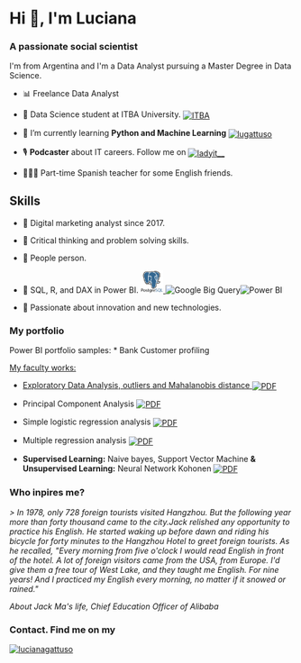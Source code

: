 <h1 align="left">Hi 👋, I'm Luciana</h1>
<h3 align="left">A passionate social scientist</h3>
I'm from Argentina and I'm a Data Analyst pursuing a Master Degree in Data Science.

* 📊 Freelance Data Analyst

* 🌱 Data Science student at ITBA University. <a href="https://www.itba.edu.ar/wp-content/uploads/2021/08/ITBA-Especializacion-en-Ciencia-de-Datos.pdf" target="blank"><img align="center" src="https://pbs.twimg.com/profile_images/719613392382779392/UgqrF492_400x400.jpg" alt="ITBA" height="30" /></a>  

* 🧩 I’m currently learning **Python and Machine Learning** <a href="https://kaggle.com/lugattuso" target="blank"><img align="center" src="https://raw.githubusercontent.com/rahuldkjain/github-profile-readme-generator/master/src/images/icons/Social/kaggle.svg" alt="lugattuso" height="40" /></a>

* 🎙️ **Podcaster** about IT careers. Follow me on <a href="https://instagram.com/ladyit__" target="blank"><img align="center" src="https://raw.githubusercontent.com/rahuldkjain/github-profile-readme-generator/master/src/images/icons/Social/instagram.svg" alt="ladyit__" height="30" width="40" /></a>

* 👩🏻‍🏫 Part-time Spanish teacher for some English friends. 

## Skills
* 🚀 Digital marketing analyst since 2017.

* 💬 Critical thinking and problem solving skills.

* 👯 People person.

* 🎯 SQL, R, and DAX in Power BI. <a href="https://www.postgresql.org" target="_blank" rel="noreferrer"> <img src="https://raw.githubusercontent.com/devicons/devicon/master/icons/postgresql/postgresql-original-wordmark.svg" alt="postgresql" width="40" height="40"/> </a><img src="https://cdn.holistics.io/landing/databases/bigquery.png" alt="Google Big Query" height="40"/></a><img src="https://sof-life.com/wp-content/uploads/2021/05/PowerBI.jpg" alt="Power BI" height="40"/> </a>

* 🤖 Passionate about innovation and new technologies. 


<h3 align="left">My portfolio</h3>
Power BI portfolio samples:
* Bank Customer profiling  <a href="https://github.com/gattulina/Dashboards-samples/blob/main/Screen%20Shot%202022-09-03%20at%2020.04.01.png" target="blank">

My faculty works:

* Exploratory Data Analysis, outliers and Mahalanobis distance
<a href="https://github.com/gattulina/DataScienceMs/blob/843b8b0e3d7bf1ab827622bb1d5e4557f7a4d2ad/Exploratory%20Data%20Analysis,%20outliers%20and%20Mahalanobis%20distance.pdf" target="blank"><img align="center" src="https://upload.wikimedia.org/wikipedia/commons/thumb/8/87/PDF_file_icon.svg/833px-PDF_file_icon.svg.png" alt="PDF" height="20" /></a> 
            
* Principal Component Analysis
<a href="https://github.com/gattulina/DataScienceMs/blob/843b8b0e3d7bf1ab827622bb1d5e4557f7a4d2ad/Principal%20Component%20Analysis.pdf" target="blank"><img align="center" src="https://upload.wikimedia.org/wikipedia/commons/thumb/8/87/PDF_file_icon.svg/833px-PDF_file_icon.svg.png" alt="PDF" height="20" /></a> 
            
* Simple logistic regression analysis
<a href="https://github.com/gattulina/DataScienceMs/blob/843b8b0e3d7bf1ab827622bb1d5e4557f7a4d2ad/Simple%20logistic%20regression%20analysis.pdf" target="blank"><img align="center" src="https://upload.wikimedia.org/wikipedia/commons/thumb/8/87/PDF_file_icon.svg/833px-PDF_file_icon.svg.png" alt="PDF" height="20" /></a> 
            
* Multiple regression analysis
<a href="https://github.com/gattulina/DataScienceMs/blob/843b8b0e3d7bf1ab827622bb1d5e4557f7a4d2ad/Multiple%20regression%20analysis.pdf" target="blank"><img align="center" src="https://upload.wikimedia.org/wikipedia/commons/thumb/8/87/PDF_file_icon.svg/833px-PDF_file_icon.svg.png" alt="PDF" height="20" /></a> 
            
* <b class="term">Supervised Learning:</b> Naive bayes, Support Vector Machine <b class="term">& Unsupervised Learning:</b> Neural Network Kohonen 
<a href="https://github.com/gattulina/DataScienceMs/blob/843b8b0e3d7bf1ab827622bb1d5e4557f7a4d2ad/Supervised_Unsupervised%20Learning%20.pdf" target="blank"><img align="center" src="https://upload.wikimedia.org/wikipedia/commons/thumb/8/87/PDF_file_icon.svg/833px-PDF_file_icon.svg.png" alt="PDF" height="20" /></a>  


<P><h3 align="left">Who inpires me? </h3>
<p align="left">

<i> > In 1978, only 728 foreign tourists visited Hangzhou. But the following year more than forty thousand came to the city.Jack relished any opportunity to practice his English. He started waking up before dawn and riding his bicycle for forty minutes to the Hangzhou Hotel to greet foreign tourists. As he recalled, "Every morning from five o'clock I would read English in front of the hotel. A lot of foreign visitors came from the USA, from Europe. I'd give them a free tour of West Lake, and they taught me English. For nine years! And I practiced my English every morning, no matter if it snowed or rained."
      <P>About Jack Ma's life, Chief Education Officer of Alibaba </i>
      

<P><h3 align="left">Contact. Find me on my</h3><p align="left"><a href="https://linkedin.com/in/lucianagattuso" target="blank"><img src="https://raw.githubusercontent.com/rahuldkjain/github-profile-readme-generator/master/src/images/icons/Social/linked-in-alt.svg" alt="lucianagattuso" height="30" width="40" /></a>

</p>

